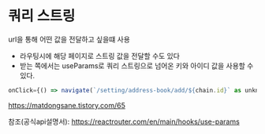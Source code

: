 # 쿼리 스트링
url을 통해 어떤 값을 전달하고 싶을떄 사용
- 라우팅시에 해당 페이지로 스트링 값을 전달할 수도 있다
- 받는 쪽에서는 useParams로 쿼리 스트링으로 넘어온 키와 아이디 값을 사용할 수 있다.

```jsx
onClick={() => navigate(`/setting/address-book/add/${chain.id}` as unknown as Path)}
```


https://matdongsane.tistory.com/65

참조(공식api설명서): https://reactrouter.com/en/main/hooks/use-params